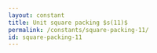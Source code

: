 ```yaml
---
layout: constant
title: Unit square packing $s(11)$
permalink: /constants/square-packing-11/
id: square-packing-11
---
```

